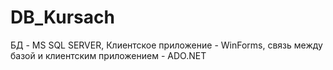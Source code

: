 # DB_Kursach
БД - MS SQL SERVER, Клиентское приложение - WinForms, связь между базой и клиентским приложением - ADO.NET
